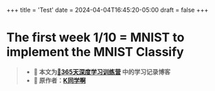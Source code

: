 +++
title = 'Test'
date = 2024-04-04T16:45:20-05:00
draft = false
+++


# The first week 1/10 = MNIST to implement the MNIST Classify

>- **🍨 本文为[🔗365天深度学习训练营](https://mp.weixin.qq.com/s/0dvHCaOoFnW8SCp3JpzKxg) 中的学习记录博客**
>- **🍖 原作者：[K同学啊](https://mtyjkh.blog.csdn.net/)**

